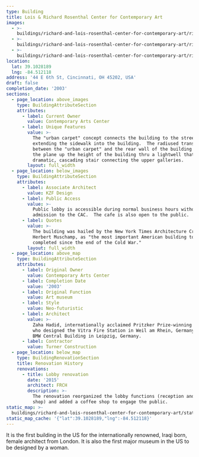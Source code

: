 ```yaml
---
type: Building
title: Lois & Richard Rosenthal Center for Contemporary Art
images:
  - >-
    buildings/richard-and-lois-rosenthal-center-for-contemporary-art/richard-and-lois-rosenthal-center-for-contemporary-art-0_fbetxi
  - >-
    buildings/richard-and-lois-rosenthal-center-for-contemporary-art/richard-and-lois-rosenthal-center-for-contemporary-art-1_kqfiej
  - >-
    buildings/richard-and-lois-rosenthal-center-for-contemporary-art/richard-and-lois-rosenthal-center-for-contemporary-art-2_iqdwbu
location:
  lat: 39.1028189
  lng: -84.512118
address: '44 E 6th St, Cincinnati, OH 45202, USA'
draft: false
completion_date: '2003'
sections:
  - page_location: above_images
    type: BuildingAttributeSection
    attributes:
      - label: Current Owner
        value: Contemporary Arts Center
      - label: Unique Features
        value: >-
          The "urban carpet" concept connects the building to the street by
          extending the sidewalk into the building.  The radiused transition
          between the "urban carpet" and the rear wall of the building carries
          the plane up the height of the building thru a lightwell that houses a
          dramatic, cascading stair connecting the upper galleries.
        layout: full_width
  - page_location: below_images
    type: BuildingAttributeSection
    attributes:
      - label: Associate Architect
        value: KZF Design
      - label: Public Access
        value: >-
          Public lobby is accessible during normal business hours without
          admission to the CAC.  The cafe is also open to the public.
      - label: Quotes
        value: >-
          The building was hailed by the New York Times Architecture Critic,
          Herbert Muschamp, as "the most important American building to be
          completed since the end of the Cold War."
        layout: full_width
  - page_location: above_map
    type: BuildingAttributeSection
    attributes:
      - label: Original Owner
        value: Contemporary Arts Center
      - label: Completion Date
        value: '2003'
      - label: Original Function
        value: Art museum
      - label: Style
        value: Neo-futuristic
      - label: Architect
        value: >-
          Zaha Hadid, internationally acclaimed Pritzker Prize-winning architect
          who designed the Vitra Fire Station in Weil am Rhein, Germany and the
          BMW Central Building in Leipzig, Germany.
      - label: Contractor
        value: Turner Construction
  - page_location: below_map
    type: BuildingRenovationSection
    title: Renovation History
    renovations:
      - title: Lobby renovation
        date: '2015'
        architect: FRCH
        description: >-
          The renovation reorganized the lobby functions (reception and gift
          shop) and added a coffee shop to engage the public.
static_map: >-
  buildings/richard-and-lois-rosenthal-center-for-contemporary-art/static-map_rq8pre
static_map_cache: '{"lat":39.1028189,"lng":-84.512118}'
---
```


It is the first building in the US for the internationally renowned, Iraqi born, female architect from London. It is also the first major museum in the US to be designed by a woman.
